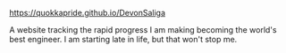 https://quokkapride.github.io/DevonSaliga

A website tracking the rapid progress I am making becoming the world's best engineer.
I am starting late in life, but that won't stop me. 



